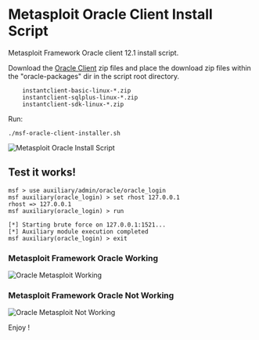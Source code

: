 # Metasploit Oracle Client Install Script

Metasploit Framework Oracle client 12.1 install script.

Download the [Oracle Client](http://www.oracle.com/technetwork/database/features/instant-client/index-097480.html) zip files and place the download zip files within the "oracle-packages" dir in the script root directory. 

        instantclient-basic-linux-*.zip
        instantclient-sqlplus-linux-*.zip
        instantclient-sdk-linux-*.zip

Run: 

```
./msf-oracle-client-installer.sh 
```

![Metasploit Oracle Install Script](https://i.imgur.com/BXw5VYC.gif)


## Test it works! 

``` 
msf > use auxiliary/admin/oracle/oracle_login 
msf auxiliary(oracle_login) > set rhost 127.0.0.1
rhost => 127.0.0.1
msf auxiliary(oracle_login) > run

[*] Starting brute force on 127.0.0.1:1521...
[*] Auxiliary module execution completed
msf auxiliary(oracle_login) > exit
``` 

### Metasploit Framework Oracle Working 

![Oracle Metasploit Working](https://i.imgur.com/z2FaqAi.png)

### Metasploit Framework Oracle Not Working 

![Oracle Metasploit Not Working](https://i.imgur.com/AfKWry1.png)

Enjoy ! 
